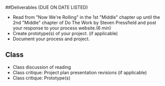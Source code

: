##Deliverables (DUE ON DATE LISTED)

* Read from "Now We're Rolling" in the 1st "Middle" chapter up until the 2nd "Middle" chapter of Do The Work by Steven Pressfield and post your response to your process website.(6 min)
* Create prototype(s) of your project. (if applicable)
* Document your process and project.

## Class

* Class discussion of reading
* Class critique: Project plan presentation revisions (if applicable)
* Class critique: Prototype(s)